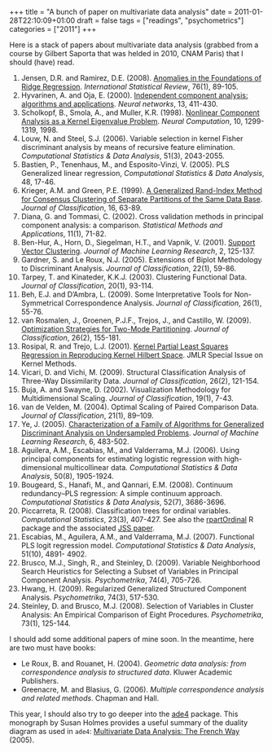 +++
title = "A bunch of paper on multivariate data analysis"
date = 2011-01-28T22:10:09+01:00
draft = false
tags = ["readings", "psychometrics"]
categories = ["2011"]
+++

Here is a stack of papers about multivariate data analysis (grabbed from a course by Gilbert Saporta that was helded in 2010, CNAM Paris) that I should (have) read.

<!--more-->

1. Jensen, D.R. and Ramirez, D.E. (2008). [Anomalies in the Foundations of Ridge Regression](http://arxiv.org/abs/math/0703551). *International Statistical Review*, 76(1), 89-105.
2. Hyvarinen, A. and Oja, E. (2000). <i class="fa fa-file-pdf-o fa-1x"></i> [Independent component analysis: algorithms and applications](http://www.cs.helsinki.fi/u/ahyvarin/papers/NN00new.pdf). *Neural networks*, 13, 411-430.
3. Scholkopf, B., Smola, A., and Muller, K.R. (1998). [Nonlinear Component Analysis as a Kernel Eigenvalue Problem](http://citeseerx.ist.psu.edu/viewdoc/summary?doi=10.1.1.29.1366). *Neural Computation*, 10, 1299-1319, 1998.
4. Louw, N. and Steel, S.J. (2006). Variable selection in kernel Fisher discriminant analysis by means of recursive feature elimination. *Computational Statistics & Data Analysis*, 51(3), 2043-2055.
5. Bastien, P., Tenenhaus, M., and Esposito-Vinzi, V. (2005). PLS Generalized linear regression, *Computational Statistics & Data Analysis*, 48, 17-46.
6. Krieger, A.M. and Green, P.E. (1999). [A Generalized Rand-Index Method for Consensus Clustering of Separate Partitions of the Same Data Base](http://knowledge.wharton.upenn.edu/papers/774.pdf). *Journal of Classification*, 16, 63-89.
7. Diana, G. and Tommasi, C. (2002). Cross validation methods in principal component analysis: a comparison. *Statistical Methods and Applications*, 11(1), 71-82.
8. Ben-Hur, A., Horn, D., Siegelman, H.T., and Vapnik, V. (2001). <i class="fa fa-file-pdf-o fa-1x"></i> [Support Vector Clustering](http://jmlr.csail.mit.edu/papers/volume2/horn01a/rev1/horn01ar1.pdf). *Journal of Machine Learning Research*, 2, 125-137.
9. Gardner, S. and Le Roux, N.J. (2005). Extensions of Biplot Methodology to Discriminant Analysis. *Journal of Classification*, 22(1), 59-86.
10. Tarpey, T. and Kinateder, K.K.J. (2003). Clustering Functional Data. *Journal of Classification*, 20(1), 93-114.
11. Beh, E.J. and D’Ambra, L. (2009). Some Interpretative Tools for Non-Symmetrical Correspondence Analysis. *Journal of Classification*, 26(1), 55-76.
12. van Rosmalen, J., Groenen, P.J.F., Trejos, J., and Castillo, W. (2009). <i class="fa fa-file-pdf-o fa-1x"></i> [Optimization Strategies for Two-Mode Partitioning](http://publishing.eur.nl/ir/repub/asset/7022/ei2005-33.pdf). *Journal of Classification*, 26(2), 155-181.
13. Rosipal, R. and Trejo, L.J. (2001). <i class="fa fa-file-pdf-o fa-1x"></i> [Kernel Partial Least Squares Regression in Reproducing Kernel Hilbert Space](http://www.meduniwien.ac.at/user/roman.rosipal/Papers/jmlr01.pdf). JMLR Special Issue on Kernel Methods.
14. Vicari, D. and Vichi, M. (2009). Structural Classification Analysis of Three-Way Dissimilarity Data. *Journal of Classification*, 26(2), 121-154.
15. Buja, A. and Swayne, D. (2002). Visualization Methodology for Multidimensional Scaling. *Journal of Classification*, 19(1), 7-43.
16. van de Velden, M. (2004). Optimal Scaling of Paired Comparison Data. *Journal of Classification*, 21(1), 89–109.
17. Ye, J. (2005). <i class="fa fa-file-pdf-o fa-1x"></i> [Characterization of a Family of Algorithms for Generalized Discriminant Analysis on Undersampled Problems](http://jmlr.csail.mit.edu/papers/volume6/ye05a/ye05a.pdf). *Journal of Machine Learning Research*, 6, 483-502.
18. Aguilera, A.M., Escabias, M., and Valderrama, M.J. (2006). Using principal components for estimating logistic regression with high-dimensional multicollinear data. *Computational Statistics & Data Analysis*, 50(8), 1905-1924.
19. Bougeard, S., Hanafi, M., and Qannari, E.M. (2008). Continuum redundancy–PLS regression: A simple continuum approach. *Computational Statistics & Data Analysis*, 52(7), 3686-3696.
20. Piccarreta, R. (2008). Classification trees for ordinal variables. *Computational Statistics*, 23(3), 407-427. See also the [rpartOrdinal](http://cran.r-project.org/web/packages/rpartOrdinal/index.html) R package and the associated [JSS paper](http://www.jstatsoft.org/v34/i07/paper).
21. Escabias, M., Aguilera, A.M., and Valderrama, M.J. (2007). Functional PLS logit regression model. *Computational Statistics & Data Analysis*, 51(10), 4891- 4902.
22. Brusco, M.J., Singh, R., and Steinley, D. (2009). Variable Neighborhood Search Heuristics for Selecting a Subset of Variables in Principal Component Analysis. *Psychometrika*, 74(4), 705-726.
23. Hwang, H. (2009). Regularized Generalized Structured Component Analysis. *Psychometrika*, 74(3), 517-530.
24. Steinley, D. and Brusco, M.J. (2008). Selection of Variables in Cluster Analysis: An Empirical Comparison of Eight Procedures. *Psychometrika*, 73(1), 125-144.

I should add some additional papers of mine soon. In the meantime, here are two must have books:

- Le Roux, B. and Rouanet, H. (2004). *Geometric data analysis: from correspondence analysis to structured data*. Kluwer Academic Publishers.
- Greenacre, M. and Blasius, G. (2006). *Multiple correspondence analysis and related methods*. Chapman and Hall.

This year, I should also try to go deeper into the [ade4](http://cran.r-project.org/web/packages/ade4/index.html) package. This monograph by Susan Holmes provides a useful summary of the duality diagram as used in `ade4`: [Multivariate Data Analysis: The French Way](http://www-stat.stanford.edu/~susan/papers/dfc.pdf) (2005).

